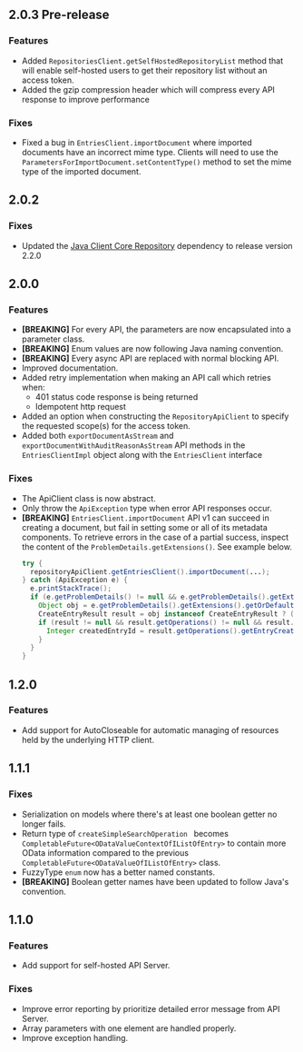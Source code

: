 ## 2.0.3 Pre-release

### Features

- Added `RepositoriesClient.getSelfHostedRepositoryList` method that will enable self-hosted users to get their repository list without an access token.
- Added the gzip compression header which will compress every API response to improve performance

### Fixes
- Fixed a bug in `EntriesClient.importDocument` where imported documents have an incorrect mime type. Clients will need to use the `ParametersForImportDocument.setContentType()` method to set the mime type of the imported document. 

## 2.0.2

### Fixes

- Updated the [Java Client Core Repository](https://github.com/Laserfiche/lf-api-client-core-java) dependency to release version 2.2.0

## 2.0.0

### Features

- **[BREAKING]** For every API, the parameters are now encapsulated into a parameter class.
- **[BREAKING]** Enum values are now following Java naming convention.
- **[BREAKING]** Every async API are replaced with normal blocking API.
- Improved documentation.
- Added retry implementation when making an API call which retries when:
  - 401 status code response is being returned
  - Idempotent http request
- Added an option when constructing the `RepositoryApiClient` to specify the requested scope(s) for the access token.
- Added both `exportDocumentAsStream` and `exportDocumentWithAuditReasonAsStream` API methods in the `EntriesClientImpl` object along with the `EntriesClient` interface

### Fixes
- The ApiClient class is now abstract.
- Only throw the `ApiException` type when error API responses occur.
- **[BREAKING]** `EntriesClient.importDocument` API v1 can succeed in creating a document, but fail in setting some or all of its metadata components. To retrieve errors in the case of a partial success, inspect the content of the `ProblemDetails.getExtensions()`. See example below.
  ```java
  try {
    repositoryApiClient.getEntriesClient().importDocument(...);
  } catch (ApiException e) {
    e.printStackTrace();
    if (e.getProblemDetails() != null && e.getProblemDetails().getExtensions() != null) {
      Object obj = e.getProblemDetails().getExtensions().getOrDefault(CreateEntryResult.class.getSimpleName(), null);
      CreateEntryResult result = obj instanceof CreateEntryResult ? (CreateEntryResult) obj : null;
      if (result != null && result.getOperations() != null && result.getOperations().getEntryCreate() != null) {
        Integer createdEntryId = result.getOperations().getEntryCreate().getEntryId();
      }
    }
  }
  ```
  
## 1.2.0

### Features

- Add support for AutoCloseable for automatic managing of resources held by the underlying HTTP client.

## 1.1.1

### Fixes

- Serialization on models where there's at least one boolean getter no longer fails.
- Return type of `createSimpleSearchOperation ` becomes `CompletableFuture<ODataValueContextOfIListOfEntry>` to contain more OData information compared to the previous `CompletableFuture<ODataValueOfIListOfEntry>` class.
- FuzzyType `enum` now has a better named constants.
- **[BREAKING]** Boolean getter names have been updated to follow Java's convention.

## 1.1.0

### Features

- Add support for self-hosted API Server.

### Fixes

- Improve error reporting by prioritize detailed error message from API Server.
- Array parameters with one element are handled properly.
- Improve exception handling.
